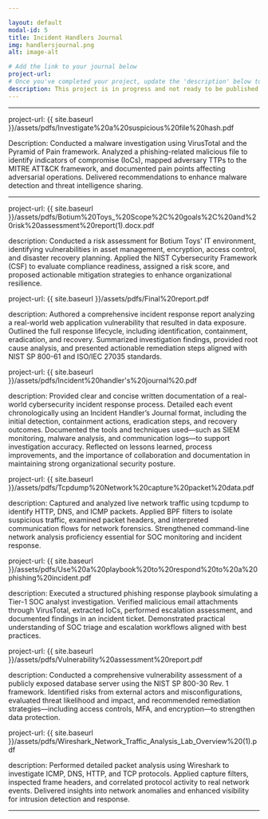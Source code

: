 ```yaml
---

layout: default
modal-id: 5
title: Incident Handlers Journal
img: handlersjournal.png
alt: image-alt

# Add the link to your journal below
project-url:
# Once you've completed your project, update the 'description' below to this one: Provided clear and concise written documentation of cybersecurity events, including detailed event descriptions, tools used, and lessons learned throughout the process.
description: This project is in progress and not ready to be published just yet. Please contact me if you'd like a sneak peek. Otherwise, stay tuned!
---
```




---
project-url: {{ site.baseurl }}/assets/pdfs/Investigate%20a%20suspicious%20file%20hash.pdf

Description: Conducted a malware investigation using VirusTotal and the Pyramid of Pain framework. Analyzed a phishing-related malicious file to identify indicators of compromise (IoCs), mapped adversary TTPs to the MITRE ATT&CK framework, and documented pain points affecting adversarial operations. Delivered recommendations to enhance malware detection and threat intelligence sharing.

---

project-url: {{ site.baseurl }}/assets/pdfs/Botium%20Toys_%20Scope%2C%20goals%2C%20and%20risk%20assessment%20report(1).docx.pdf

description: Conducted a risk assessment for Botium Toys' IT environment, identifying vulnerabilities in asset management, encryption, access control, and disaster recovery planning. Applied the NIST Cybersecurity Framework (CSF) to evaluate compliance readiness, assigned a risk score, and proposed actionable mitigation strategies to enhance organizational resilience.


project-url: {{ site.baseurl }}/assets/pdfs/Final%20report.pdf

description: Authored a comprehensive incident response report analyzing a real-world web application vulnerability that resulted in data exposure. Outlined the full response lifecycle, including identification, containment, eradication, and recovery. Summarized investigation findings, provided root cause analysis, and presented actionable remediation steps aligned with NIST SP 800-61 and ISO/IEC 27035 standards.


project-url: {{ site.baseurl }}/assets/pdfs/Incident%20handler's%20journal%20.pdf

description: Provided clear and concise written documentation of a real-world cybersecurity incident response process. Detailed each event chronologically using an Incident Handler’s Journal format, including the initial detection, containment actions, eradication steps, and recovery outcomes. Documented the tools and techniques used—such as SIEM monitoring, malware analysis, and communication logs—to support investigation accuracy. Reflected on lessons learned, process improvements, and the importance of collaboration and documentation in maintaining strong organizational security posture.


project-url: {{ site.baseurl }}/assets/pdfs/Tcpdump%20Network%20capture%20packet%20data.pdf

description: Captured and analyzed live network traffic using tcpdump to identify HTTP, DNS, and ICMP packets. Applied BPF filters to isolate suspicious traffic, examined packet headers, and interpreted communication flows for network forensics. Strengthened command-line network analysis proficiency essential for SOC monitoring and incident response.


project-url: {{ site.baseurl }}/assets/pdfs/Use%20a%20playbook%20to%20respond%20to%20a%20phishing%20incident.pdf

description: Executed a structured phishing response playbook simulating a Tier-1 SOC analyst investigation. Verified malicious email attachments through VirusTotal, extracted IoCs, performed escalation assessment, and documented findings in an incident ticket. Demonstrated practical understanding of SOC triage and escalation workflows aligned with best practices.


project-url: {{ site.baseurl }}/assets/pdfs/Vulnerability%20assessment%20report.pdf

description: Conducted a comprehensive vulnerability assessment of a publicly exposed database server using the NIST SP 800-30 Rev. 1 framework. Identified risks from external actors and misconfigurations, evaluated threat likelihood and impact, and recommended remediation strategies—including access controls, MFA, and encryption—to strengthen data protection.


project-url: {{ site.baseurl }}/assets/pdfs/Wireshark_Network_Traffic_Analysis_Lab_Overview%20(1).pdf

description: Performed detailed packet analysis using Wireshark to investigate ICMP, DNS, HTTP, and TCP protocols. Applied capture filters, inspected frame headers, and correlated protocol activity to real network events. Delivered insights into network anomalies and enhanced visibility for intrusion detection and response.

---
